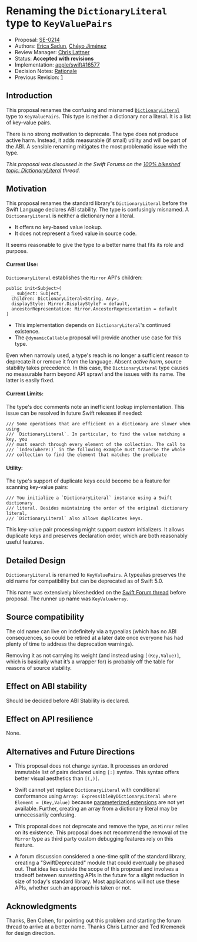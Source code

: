# Renaming the `DictionaryLiteral` type to `KeyValuePairs`

* Proposal: [SE-0214](0214-DictionaryLiteral.md)
* Authors: [Erica Sadun](https://github.com/erica), [Chéyo Jiménez](https://github.com/masters3d)
* Review Manager: [Chris Lattner](https://github.com/lattner)
* Status: **Accepted with revisions**
* Implementation: [apple/swift#16577](https://github.com/apple/swift/pull/16577)
* Decision Notes: [Rationale](https://forums.swift.org/t/accepted-with-revision-se-0214-renaming-the-dictionaryliteral-type-to-keyvaluepairs/13661)
* Previous Revision: [1](https://github.com/apple/swift-evolution/blob/12315c44dd6b36fec924f4f6c30f48d8784ae4cc/proposals/0214-DictionaryLiteral.md)

## Introduction

This proposal renames the confusing and misnamed [`DictionaryLiteral`](https://github.com/apple/swift/blob/c25188bafd1c775d4ceecc4a795f614f00451bf9/stdlib/public/core/Mirror.swift#L646) type to `KeyValuePairs`. This type is neither a dictionary nor a literal. It is a list of key-value pairs.

There is no strong motivation to deprecate. The type does not produce active harm. Instead, it adds measurable (if small) utility and will be part of the ABI. A sensible renaming mitigates the most problematic issue with the type.

*This proposal was discussed in the Swift Forums on the [100% bikeshed topic: DictionaryLiteral](https://forums.swift.org/t/100-bikeshed-topic-dictionaryliteral/7385) thread.*

## Motivation

This proposal renames the standard library's `DictionaryLiteral` before the Swift Language declares ABI stability. The type is confusingly misnamed. A `DictionaryLiteral` is neither a dictionary nor a literal. 

* It offers no key-based value lookup.
* It does not represent a fixed value in source code.

It seems reasonable to give the type to a better name that fits its role and purpose.

#### Current Use:

`DictionaryLiteral` establishes the `Mirror` API's children:

```
public init<Subject>(
  _ subject: Subject, 
  children: DictionaryLiteral<String, Any>, 
  displayStyle: Mirror.DisplayStyle? = default, 
  ancestorRepresentation: Mirror.AncestorRepresentation = default
)
```

* This implementation depends on `DictionaryLiteral`'s continued existence. 
* The `@dynamicCallable` proposal will provide another use case for this type.

Even when narrowly used, a type's reach is no longer a sufficient reason to deprecate it or remove it from the language. Absent *active harm*, source stability takes precedence. In this case, the `DictionaryLiteral` type causes no measurable harm beyond API sprawl and the issues with its name. The latter is easily fixed.

#### Current Limits:

The type's doc comments note an inefficient lookup implementation. This issue can be resolved in future Swift releases if needed:

```
/// Some operations that are efficient on a dictionary are slower when using
/// `DictionaryLiteral`. In particular, to find the value matching a key, you
/// must search through every element of the collection. The call to
/// `index(where:)` in the following example must traverse the whole
/// collection to find the element that matches the predicate
```

#### Utility:

The type's support of duplicate keys could become be a feature for scanning key-value pairs:

```
/// You initialize a `DictionaryLiteral` instance using a Swift dictionary
/// literal. Besides maintaining the order of the original dictionary literal,
/// `DictionaryLiteral` also allows duplicates keys.
```

This key-value pair processing might support custom initializers. It allows duplicate keys and preserves declaration order, which are both reasonably useful features.

## Detailed Design

`DictionaryLiteral` is renamed to `KeyValuePairs`. A typealias preserves the old name for compatibility but can be deprecated as of Swift 5.0.

This name was extensively bikeshedded on the [Swift Forum thread](https://forums.swift.org/t/100-bikeshed-topic-dictionaryliteral/7385) before proposal. The runner up name was `KeyValueArray`.

## Source compatibility

The old name can live on indefinitely via a typealias (which has no ABI consequences, so could be retired at a later date once everyone has had plenty of time to address the deprecation warnings). 

Removing it as not carrying its weight (and instead using `[(Key,Value)]`, which is basically what it’s a wrapper for) is probably off the table for reasons of source stability.

## Effect on ABI stability

Should be decided before ABI Stability is declared.

## Effect on API resilience

None.

## Alternatives and Future Directions

* This proposal does not change syntax.  It processes an ordered immutable list of pairs declared using `[:]` syntax. This syntax offers better visual aesthetics than `[(,)]`.

* Swift cannot yet replace `DictionaryLiteral` with conditional conformance using `Array: ExpressibleByDictionaryLiteral where Element = (Key,Value)` because [parameterized extensions](https://github.com/apple/swift/blob/master/docs/GenericsManifesto.md#parameterized-extensions) are not yet available. Further, creating an array from a dictionary literal may be unnecessarily confusing.

* This proposal does not deprecate and remove the type, as `Mirror` relies on its existence. This proposal does not recommend the removal of the `Mirror` type as third party custom debugging features rely on this feature.

* A forum discussion considered a one-time split of the standard library, creating a "SwiftDeprecated" module that could eventually be phased out. That idea lies outside the scope of this proposal and involves a tradeoff between sunsetting APIs in the future for a slight reduction in size of today's standard library. Most applications will not use these APIs, whether such an approach is taken or not.

## Acknowledgments

Thanks, Ben Cohen, for pointing out this problem and starting the forum thread to arrive at a better name. Thanks Chris Lattner and Ted Kremenek for design direction. 
